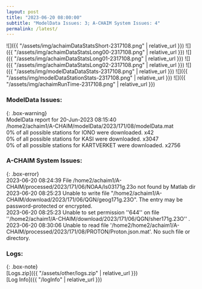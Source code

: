 ```yaml
---
layout: post
title: "2023-06-20 08:00:00"
subtitle: "ModelData Issues: 3; A-CHAIM System Issues: 4"
permalink: /latest/
---
```


![]({{ "/assets/img/achaimDataStatsShort-2317108.png" | relative_url }})
![]({{ "/assets/img/achaimDataStatsLong00-2317108.png" | relative_url }})
![]({{ "/assets/img/achaimDataStatsLong01-2317108.png" | relative_url }})
![]({{ "/assets/img/achaimDataStatsLong02-2317108.png" | relative_url }})
![]({{ "/assets/img/modelDataDataStats-2317108.png" | relative_url }})
![]({{ "/assets/img/modelDataStationStats-2317108.png" | relative_url }})
![]({{ "/assets/img/achaimRunTime-2317108.png" | relative_url }})


### ModelData Issues:  
  
{: .box-warning}  
 ModelData report for 20-Jun-2023 08:15:40   
 /home2/achaim1/A-CHAIM/modelData/2023/171/08/modelData.mat   
 0% of all possible stations for IONO were downloaded. x42   
 0% of all possible stations for KASI were downloaded. x3047   
 0% of all possible stations for KARTVERKET were downloaded. x2756   
  
### A-CHAIM System Issues:  
  
{: .box-error}  
2023-06-20 08:24:39 File /home2/achaim1/A-CHAIM/processed/2023/171/06/NOAA/ls03171g.23o not found by Matlab dir  
2023-06-20 08:25:23 Unable to write file "/home2/achaim1/A-CHAIM/download/2023/171/06/QGN/geog171g.23O".
The entry may be password-protected or encrypted.  
2023-06-20 08:25:23 Unable to set permission ''644'' on file ''/home2/achaim1/A-CHAIM/download/2023/171/06/QGN/sher171g.23O'' .  
2023-06-20 08:30:06 Unable to read file '/home2/home2/achaim1/A-CHAIM/processed/2023/171/08/PROTON/Proton.json.mat'. No such file or directory.  

### Logs:  
  
{: .box-note}  
[Logs.zip]({{ "/assets/other/logs.zip" | relative_url }})  
[Log Info]({{ "/logInfo" | relative_url }})  
